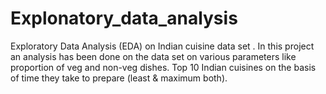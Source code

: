 # Explonatory_data_analysis

Exploratory Data Analysis (EDA) on Indian cuisine data set . In this project an analysis has been done on the data set on various parameters like proportion of veg and non-veg dishes. Top 10 Indian cuisines on the basis of time they take to prepare (least & maximum both).
